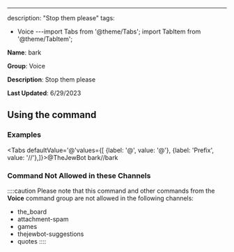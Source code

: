 ---
description: "Stop them please"
tags:
  - Voice
---import Tabs from '@theme/Tabs';
import TabItem from '@theme/TabItem';

**Name**: bark

**Group**: Voice

**Description**: Stop them please

**Last Updated**: 6/29/2023

## Using the command

### Examples
<Tabs defaultValue='@'values={[ {label: '@', value: '@'}, {label: 'Prefix', value: '//'},]}><TabItem value='@'>@TheJewBot bark</TabItem><TabItem value='//'>//bark</TabItem></Tabs>

### Command Not Allowed in these Channels
::::caution Please note that this command and other commands from the **Voice** command group are not allowed in the following channels:
- the_board
- attachment-spam
- games
- thejewbot-suggestions
- quotes
::::